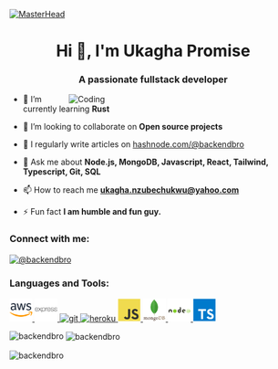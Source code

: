 [![MasterHead](https://img.freepik.com/premium-vector/mix-race-web-developers-creating-program-code-development-software-programming-concept-portrait-copy-space_48369-33953.jpg?w=1060)](https://rishavchanda.io)


<h1 align="center">Hi 👋, I'm Ukagha Promise</h1>
<h3 align="center">A passionate fullstack developer</h3>

<img align="right" alt="Coding" width="400" src="https://cdn.dribbble.com/users/1162077/screenshots/3848914/programmer.gif">


- 🌱 I’m currently learning **Rust**

- 👯 I’m looking to collaborate on **Open source projects**

- 📝 I regularly write articles on [hashnode.com/@backendbro](https://hashnode.com/@backendbro)

- 💬 Ask me about **Node.js, MongoDB, Javascript, React, Tailwind, Typescript, Git, SQL**

- 📫 How to reach me **ukagha.nzubechukwu@yahoo.com**

- ⚡ Fun fact **I am humble and fun guy.**

<h3 align="left">Connect with me:</h3>
<p align="left">
<a href="https://hashnode.com/@backendbro" target="blank"><img align="center" src="https://raw.githubusercontent.com/rahuldkjain/github-profile-readme-generator/master/src/images/icons/Social/hashnode.svg" alt="@backendbro" height="30" width="40" /></a>
</p>

<h3 align="left">Languages and Tools:</h3>
<p align="left"> <a href="https://aws.amazon.com" target="_blank" rel="noreferrer"> <img src="https://raw.githubusercontent.com/devicons/devicon/master/icons/amazonwebservices/amazonwebservices-original-wordmark.svg" alt="aws" width="40" height="40"/> </a> <a href="https://expressjs.com" target="_blank" rel="noreferrer"> <img src="https://raw.githubusercontent.com/devicons/devicon/master/icons/express/express-original-wordmark.svg" alt="express" width="40" height="40"/> </a> <a href="https://git-scm.com/" target="_blank" rel="noreferrer"> <img src="https://www.vectorlogo.zone/logos/git-scm/git-scm-icon.svg" alt="git" width="40" height="40"/> </a> <a href="https://heroku.com" target="_blank" rel="noreferrer"> <img src="https://www.vectorlogo.zone/logos/heroku/heroku-icon.svg" alt="heroku" width="40" height="40"/> </a> <a href="https://developer.mozilla.org/en-US/docs/Web/JavaScript" target="_blank" rel="noreferrer"> <img src="https://raw.githubusercontent.com/devicons/devicon/master/icons/javascript/javascript-original.svg" alt="javascript" width="40" height="40"/> </a> <a href="https://www.mongodb.com/" target="_blank" rel="noreferrer"> <img src="https://raw.githubusercontent.com/devicons/devicon/master/icons/mongodb/mongodb-original-wordmark.svg" alt="mongodb" width="40" height="40"/> </a> <a href="https://nodejs.org" target="_blank" rel="noreferrer"> <img src="https://raw.githubusercontent.com/devicons/devicon/master/icons/nodejs/nodejs-original-wordmark.svg" alt="nodejs" width="40" height="40"/> </a> <a href="https://www.typescriptlang.org/" target="_blank" rel="noreferrer"> <img src="https://raw.githubusercontent.com/devicons/devicon/master/icons/typescript/typescript-original.svg" alt="typescript" width="40" height="40"/> </a> </p>

<p><img align="left" src="https://github-readme-stats.vercel.app/api/top-langs?username=backendbro&show_icons=true&locale=en&layout=compact" alt="backendbro" /></p>

<p>&nbsp;<img align="center" src="https://github-readme-stats.vercel.app/api?username=backendbro&show_icons=true&locale=en" alt="backendbro" /></p>

<p><img align="center" src="https://github-readme-streak-stats.herokuapp.com/?user=backendbro&" alt="backendbro" /></p>
